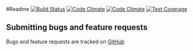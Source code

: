 #Readme [![Build Status](https://travis-ci.org/thinkingmedia/readme.svg)](https://travis-ci.org/thinkingmedia/readme) [![Code Climate](https://codeclimate.org/thinkingmedia/readme.svg)](https://travis-ci.org/thinkingmedia/readme) [![Code Climate](https://codeclimate.com/repos/550ae78c695680346d003d33/badges/9f7e21b68a81235591ae/gpa.svg)](https://codeclimate.com/repos/550ae78c695680346d003d33/feed) [![Test Coverage](https://codeclimate.com/repos/550ae78c695680346d003d33/badges/9f7e21b68a81235591ae/coverage.svg)](https://codeclimate.com/repos/550ae78c695680346d003d33/feed)

## Submitting bugs and feature requests

Bugs and feature requests are tracked on [GitHub](/issues)

